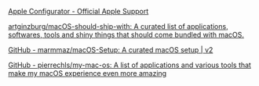
[Apple Configurator - Official Apple Support](https://support.apple.com/apple-configurator)

[artginzburg/macOS-should-ship-with: A curated list of applications, softwares, tools and shiny things that should come bundled with macOS.](https://github.com/artginzburg/macOS-should-ship-with)

[GitHub - marmmaz/macOS-Setup: A curated macOS setup | v2](https://github.com/marmmaz/macOS-Setup)

[GitHub - pierrechls/my-mac-os: A list of applications and various tools that make my macOS experience even more amazing](https://github.com/pierrechls/my-mac-os)
